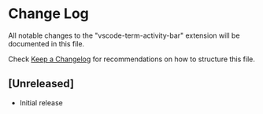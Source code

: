# Change Log

All notable changes to the "vscode-term-activity-bar" extension will be documented in this file.

Check [Keep a Changelog](http://keepachangelog.com/) for recommendations on how to structure this file.

## [Unreleased]

- Initial release
